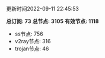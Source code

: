 更新时间2022-09-11 22:45:53

**总订阅: 73**
**总节点: 3105**
**有效节点: 1118**
- ss节点: 756
- v2ray节点: 316
- trojan节点: 46

